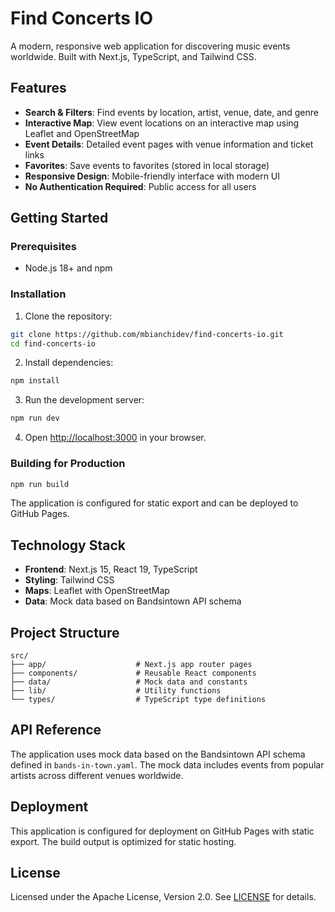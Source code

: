 # Find Concerts IO

A modern, responsive web application for discovering music events worldwide. Built with Next.js, TypeScript, and Tailwind CSS.

## Features

- **Search & Filters**: Find events by location, artist, venue, date, and genre
- **Interactive Map**: View event locations on an interactive map using Leaflet and OpenStreetMap
- **Event Details**: Detailed event pages with venue information and ticket links
- **Favorites**: Save events to favorites (stored in local storage)
- **Responsive Design**: Mobile-friendly interface with modern UI
- **No Authentication Required**: Public access for all users

## Getting Started

### Prerequisites

- Node.js 18+ and npm

### Installation

1. Clone the repository:
```bash
git clone https://github.com/mbianchidev/find-concerts-io.git
cd find-concerts-io
```

2. Install dependencies:
```bash
npm install
```

3. Run the development server:
```bash
npm run dev
```

4. Open [http://localhost:3000](http://localhost:3000) in your browser.

### Building for Production

```bash
npm run build
```

The application is configured for static export and can be deployed to GitHub Pages.

## Technology Stack

- **Frontend**: Next.js 15, React 19, TypeScript
- **Styling**: Tailwind CSS
- **Maps**: Leaflet with OpenStreetMap
- **Data**: Mock data based on Bandsintown API schema

## Project Structure

```
src/
├── app/                    # Next.js app router pages
├── components/             # Reusable React components
├── data/                   # Mock data and constants
├── lib/                    # Utility functions
└── types/                  # TypeScript type definitions
```

## API Reference

The application uses mock data based on the Bandsintown API schema defined in `bands-in-town.yaml`. The mock data includes events from popular artists across different venues worldwide.

## Deployment

This application is configured for deployment on GitHub Pages with static export. The build output is optimized for static hosting.

## License

Licensed under the Apache License, Version 2.0. See [LICENSE](LICENSE) for details.